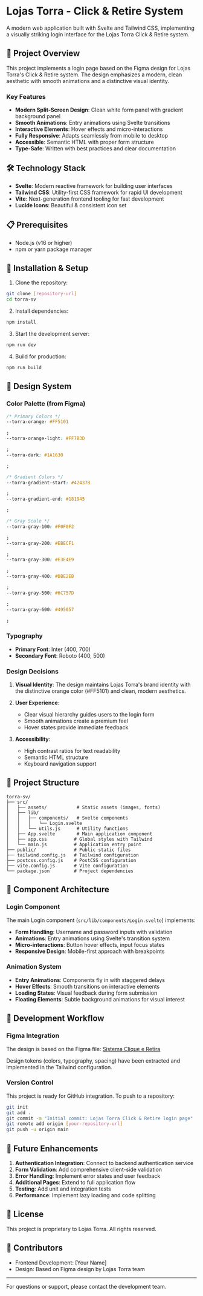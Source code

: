 # Lojas Torra - Click & Retire System

A modern web application built with Svelte and Tailwind CSS, implementing a visually striking login interface for the
Lojas Torra Click & Retire system.

## 🚀 Project Overview

This project implements a login page based on the Figma design for Lojas Torra's Click & Retire system. The design
emphasizes a modern, clean aesthetic with smooth animations and a distinctive visual identity.

### Key Features

- **Modern Split-Screen Design**: Clean white form panel with gradient background panel
- **Smooth Animations**: Entry animations using Svelte transitions
- **Interactive Elements**: Hover effects and micro-interactions
- **Fully Responsive**: Adapts seamlessly from mobile to desktop
- **Accessible**: Semantic HTML with proper form structure
- **Type-Safe**: Written with best practices and clear documentation

## 🛠️ Technology Stack

- **Svelte**: Modern reactive framework for building user interfaces
- **Tailwind CSS**: Utility-first CSS framework for rapid UI development
- **Vite**: Next-generation frontend tooling for fast development
- **Lucide Icons**: Beautiful & consistent icon set

## 📋 Prerequisites

- Node.js (v16 or higher)
- npm or yarn package manager

## 🔧 Installation & Setup

1. Clone the repository:

```bash
git clone [repository-url]
cd torra-sv
```

2. Install dependencies:

```bash
npm install
```

3. Start the development server:

```bash
npm run dev
```

4. Build for production:

```bash
npm run build
```

## 🎨 Design System

### Color Palette (from Figma)

```css
/* Primary Colors */
--torra-orange: #FF5101

;
--torra-orange-light: #FF7B3D

;
--torra-dark: #1A1630

;

/* Gradient Colors */
--torra-gradient-start: #42437B

;
--torra-gradient-end: #181945

;

/* Gray Scale */
--torra-gray-100: #F0F0F2

;
--torra-gray-200: #EBECF1

;
--torra-gray-300: #E3E4E9

;
--torra-gray-400: #DBE2EB

;
--torra-gray-500: #6C757D

;
--torra-gray-600: #495057

;
```

### Typography

- **Primary Font**: Inter (400, 700)
- **Secondary Font**: Roboto (400, 500)

### Design Decisions

1. **Visual Identity**: The design maintains Lojas Torra's brand identity with the distinctive orange color (#FF5101)
   and clean, modern aesthetics.

2. **User Experience**:
    - Clear visual hierarchy guides users to the login form
    - Smooth animations create a premium feel
    - Hover states provide immediate feedback

3. **Accessibility**:
    - High contrast ratios for text readability
    - Semantic HTML structure
    - Keyboard navigation support

## 📁 Project Structure

```
torra-sv/
├── src/
│   ├── assets/           # Static assets (images, fonts)
│   ├── lib/
│   │   ├── components/   # Svelte components
│   │   │   └── Login.svelte
│   │   └── utils.js      # Utility functions
│   ├── App.svelte        # Main application component
│   ├── app.css          # Global styles with Tailwind
│   └── main.js          # Application entry point
├── public/              # Public static files
├── tailwind.config.js   # Tailwind configuration
├── postcss.config.js    # PostCSS configuration
├── vite.config.js       # Vite configuration
└── package.json         # Project dependencies
```

## 🎯 Component Architecture

### Login Component

The main Login component (`src/lib/components/Login.svelte`) implements:

- **Form Handling**: Username and password inputs with validation
- **Animations**: Entry animations using Svelte's transition system
- **Micro-interactions**: Button hover effects, input focus states
- **Responsive Design**: Mobile-first approach with breakpoints

### Animation System

- **Entry Animations**: Components fly in with staggered delays
- **Hover Effects**: Smooth transitions on interactive elements
- **Loading States**: Visual feedback during form submission
- **Floating Elements**: Subtle background animations for visual interest

## 🔄 Development Workflow

### Figma Integration

The design is based on the Figma file:
[Sistema Clique e Retira](https://www.figma.com/design/xCCqMmngtZ6G8symsyJ7O5/Sistema-Clique-e-Retira?node-id=25-2772)

Design tokens (colors, typography, spacing) have been extracted and implemented in the Tailwind configuration.

### Version Control

This project is ready for GitHub integration. To push to a repository:

```bash
git init
git add .
git commit -m "Initial commit: Lojas Torra Click & Retire login page"
git remote add origin [your-repository-url]
git push -u origin main
```

## 🚀 Future Enhancements

1. **Authentication Integration**: Connect to backend authentication service
2. **Form Validation**: Add comprehensive client-side validation
3. **Error Handling**: Implement error states and user feedback
4. **Additional Pages**: Extend to full application flow
5. **Testing**: Add unit and integration tests
6. **Performance**: Implement lazy loading and code splitting

## 📝 License

This project is proprietary to Lojas Torra. All rights reserved.

## 👥 Contributors

- Frontend Development: [Your Name]
- Design: Based on Figma design by Lojas Torra team

---

For questions or support, please contact the development team.